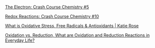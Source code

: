 
[The Electron: Crash Course Chemistry #5](https://www.youtube.com/watch?v=rcKilE9CdaA&list=PL8dPuuaLjXtPHzzYuWy6fYEaX9mQQ8oGr&index=6)

[Redox Reactions: Crash Course Chemistry #10](https://www.youtube.com/watch?v=lQ6FBA1HM3s)

[What is Oxidative Stress, Free Radicals & Antioxidants | Katie Rose](https://www.youtube.com/watch?v=9OgCjhAFCC0)

[Oxidation vs. Reduction, What are Oxidation and Reduction Reactions in Everyday Life?](https://www.youtube.com/watch?v=Wu3DlY9W0Dw)
